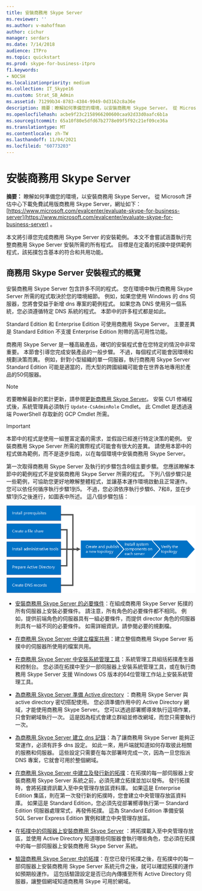 ```yaml
---
title: 安裝商務用 Skype Server
ms.reviewer: ''
ms.author: v-mahoffman
author: cichur
manager: serdars
ms.date: 7/14/2018
audience: ITPro
ms.topic: quickstart
ms.prod: skype-for-business-itpro
f1.keywords:
- NOCSH
ms.localizationpriority: medium
ms.collection: IT_Skype16
ms.custom: Strat_SB_Admin
ms.assetid: 71299b34-8783-4384-9949-0d3162c8a36e
description: 摘要：瞭解如何準備您的環境，以安裝商務用 Skype Server。 從 Microsoft 評估中心下載免費試用版商務用 Skype Server，網址如下： https://www.microsoft.com/evalcenter/evaluate-skype-for-business-server 。
ms.openlocfilehash: acbe9f23c2158966200600caa92d33d0aafc6b1a
ms.sourcegitcommit: 65a10f80e5dfd67b2778e09f5f92c21ef09ce36a
ms.translationtype: MT
ms.contentlocale: zh-TW
ms.lasthandoff: 11/04/2021
ms.locfileid: "60773203"
---
```

# <a name="install-skype-for-business-server"></a>安裝商務用 Skype Server
 
**摘要：** 瞭解如何準備您的環境，以安裝商務用 Skype Server。 從 Microsoft 評估中心下載免費試用版商務用 Skype Server，網址如下： [https://www.microsoft.com/evalcenter/evaluate-skype-for-business-server](https://www.microsoft.com/evalcenter/evaluate-skype-for-business-server) 。
  
本文將引導您完成商務用 Skype Server 的安裝範例。 本文不會嘗試涵蓋執行完整商務用 Skype Server 安裝所需的所有程式。 目標是在定義的拓撲中提供範例程式，該拓撲包含基本的符合和共用功能。
  
## <a name="overview-of-the-install-process-for-skype-for-business-server"></a>商務用 Skype Server 安裝程式的概覽

安裝商務用 Skype Server 包含許多不同的程式。 您在環境中執行商務用 Skype Server 所需的程式取決於您的環境細節。 例如，如果您使用 Windows 的 dns 伺服器，您將會受益于新增 dns 專案的範例程式。 如果您為 DNS 使用另一個系統，您必須遵循特定 DNS 系統的程式。 本節中的許多程式都是如此。
  
Standard Edition 和 Enterprise Edition 可使用商務用 Skype Server。 主要差異是 Standard Edition 不支援 Enterprise Edition 附帶的高可用性功能。 
  
商務用 Skype Server 是一種高級產品，確切的安裝程式會在您特定的情況中非常重要。 本節會引導您完成安裝產品的一般步驟。 不過，每個程式可能會因環境和規劃決策而異。 例如，針對小型組織的單一伺服器，執行商務用 Skype Server Standard Edition 可能是適當的，而大型的跨國組織可能會在世界各地專用於產品的50伺服器。
  
> [!NOTE]
> 若要瞭解最新的累計更新，請參閱[更新商務用 Skype Server](https://support.microsoft.com/kb/3061064)。 安裝 CU1 修補程式後，系統管理員必須執行  `Update-CsAdminRole` Cmdlet。 此 Cmdlet 是透過遠端 PowerShell 存取新的 GCP Cmdlet 所需。
  
> [!IMPORTANT]
> 本節中的程式是使用一組豐富定義的需求，並假設已經進行特定決策的範例。 安裝商務用 Skype Server 所需的實際程式可能會有很大的差異。 請使用本節中的程式做為範例，而不是逐步指南，以在每個環境中安裝商務用 Skype Server。 
  
第一次取得商務用 Skype Server 及執行的步驟包含8個主要步驟。 您應該瞭解本節中的範例程式不是安裝商務用 Skype Server 所需的程式。 下列八個步驟只是一些範例，可協助您更好地瞭解整體程式，並讓基本運作環境啟動且正常運作。 您可以依任何循序執行步驟1到5。 不過，您必須依序執行步驟6、7和8，並在步驟1到5之後進行，如圖表中所述。 這八個步驟包括：
  
![安裝程式的概述。](../../media/b1a59b39-a7f0-4781-ac4d-2dfef7ca3700.png)
  
- [安裝商務用 Skype Server 的必要條件](install-prerequisites.md)：在組成商務用 Skype Server 拓撲的所有伺服器上安裝必要條件。 請注意，所有角色的必要條件都不相同。 例如，提供前端角色的伺服器具有一組必要條件，而提供 director 角色的伺服器則具有一組不同的必要條件。 如需詳細資訊，請參閱必要的規劃檔。
    
- [在商務用 Skype Server 中建立檔案共用](create-a-file-share.md)：建立整個商務用 Skype Server 拓撲中的伺服器所使用的檔案共用。
    
- [在商務用 Skype Server 中安裝系統管理工具](install-administrative-tools.md)：系統管理工具組括拓撲產生器和控制台。 您必須在拓撲中至少一部伺服器上安裝系統管理工具，或在執行商務用 Skype Server 支援 Windows OS 版本的64位管理工作站上安裝系統管理工具。
    
- [為商務用 Skype Server 準備 Active directory](prepare-active-directory.md) ：商務用 Skype Server 與 active directory 密切搭配使用。 您必須準備作用中的 Active Directory 網域，才能使用商務用 Skype Server。 您可以透過部署嚮導來執行這項作業，只會對網域執行一次。 這是因為程式會建立群組並修改網域，而您只需要執行一次。
    
- [為商務用 Skype Server 建立 dns 記錄](create-dns-records.md)：為了讓商務用 Skype Server 能夠正常運作，必須有許多 dns 設定。 如此一來，用戶端就知道如何存取彼此相關的服務和伺服器。 這些設定只需要在每次部署時完成一次，因為一旦您指派 DNS 專案，它就會可用於整個網域。
    
- [在商務用 Skype Server 中建立及發行新的拓撲](create-and-publish-new-topology.md)：在拓撲的每一部伺服器上安裝商務用 Skype Server 系統之前，必須先建立拓撲並加以發佈。 發行拓撲時，會將拓撲資訊載入至中央管理存放區資料庫。 如果這是 Enterprise Edition 集區，則在第一次發行新的拓撲時，您會建立中央管理存放區資料庫。 如果這是 Standard Edition，您必須先從部署嚮導執行第一 Standard Edition 伺服器處理常式，再發佈拓撲。 這為 Standard Edition 準備安裝 SQL Server Express Edition 實例和建立中央管理存放區。
    
- 在[拓撲中的伺服器上安裝商務用 Skype Server](install-skype-for-business-server.md) ：將拓撲載入至中央管理存放區，並使用 Active Directory 知道哪些伺服器會執行哪些角色，您必須在拓撲中的每一部伺服器上安裝商務用 Skype Server 系統。
    
- [驗證商務用 Skype Server 中的拓撲](verify-the-topology.md)：在您已發行拓撲之後，在拓撲中的每一部伺服器上安裝商務用 Skype Server 系統元件之後，就可以確認拓撲的運作如預期般運作。 這包括驗證設定是否已向內傳播至所有 Active Directory 伺服器，讓整個網域知道商務用 Skype 可用於網域。
    

